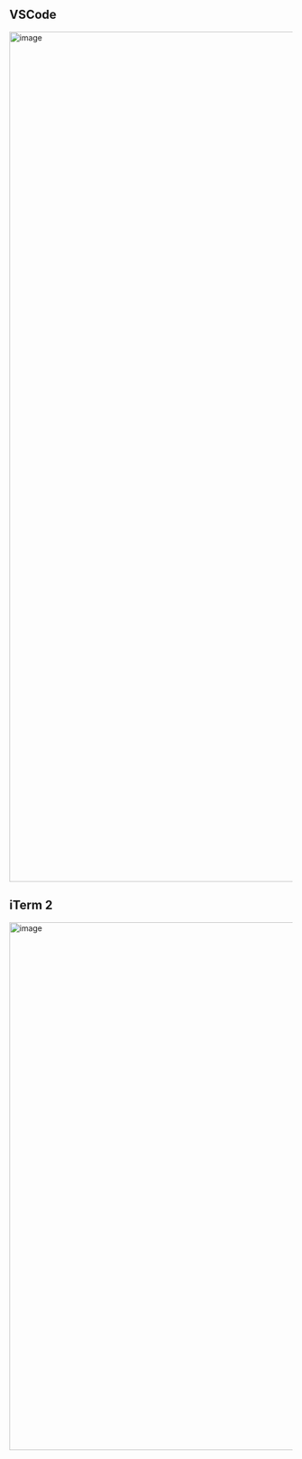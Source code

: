 ## VSCode
<img width="1512" alt="image" src="https://github.com/user-attachments/assets/ecab8915-ba69-485d-be31-878efe44a372">

## iTerm 2
<img width="939" alt="image" src="https://github.com/user-attachments/assets/8c8cf5f9-f70c-445e-8f86-a4fed83f6d8c">

